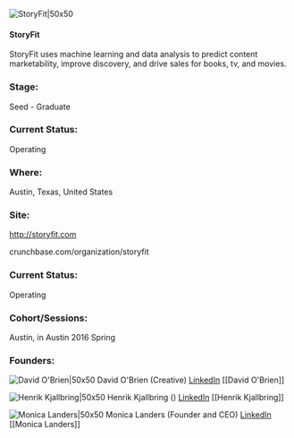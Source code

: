 

![StoryFit|50x50](https://apimg.techstars.com/connect/images/image_files/5a7ef994c9aec756b30002c2/original/storyfitlogo.jpg)

#### StoryFit
StoryFit uses machine learning and data analysis to predict content marketability, improve discovery, and drive sales for books, tv, and movies.

### Stage: 
Seed - Graduate 

### Current Status: 
Operating

### Where:
Austin, Texas, United States

### Site:
http://storyfit.com



crunchbase.com/organization/storyfit

### Current Status: 
Operating

### Cohort/Sessions: 
Austin, in Austin 2016 Spring

### Founders: 

![David O'Brien|50x50](https://apimg.techstars.com/connect/images/image_files/56c3d1f98083203203000001/original/writer2_DOB_copy.png) David O'Brien (Creative) [LinkedIn](https://linkedin.com/in/davidobrien44) [[David O'Brien]]

![Henrik Kjallbring|50x50](http://s3.amazonaws.com/ts-accel-connect-uploads/images/image_files/5718e313bbe36f0c02000008/original/Henrik.jpeg) Henrik Kjallbring () [LinkedIn](https://linkedin.com/in/henrikkjallbring) [[Henrik Kjallbring]]

![Monica Landers|50x50](https://apimg.techstars.com/connect/images/image_files/56c3f6448083203203000004/original/MONICA_L_EIGHT_FOR_FUN_(1_of_1).jpg) Monica Landers (Founder and CEO) [LinkedIn](https://linkedin.com/in/molanders) [[Monica Landers]]


